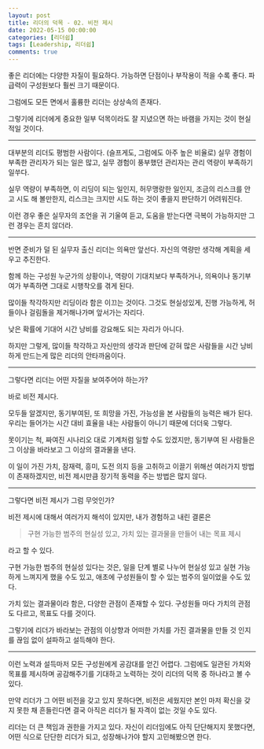 ```yaml
---
layout: post
title: 리더의 덕목 - 02. 비전 제시
date: 2022-05-15 00:00:00
categories: [리더쉽]
tags: [Leadership, 리더쉽]
comments: true
---
```


좋은 리더에는 다양한 자질이 필요하다. 가능하면 단점이나 부작용이 적을 수록 좋다. 파급력이 구성원보다 훨씬 크기 때문이다.

그럼에도 모든 면에서 훌륭한 리더는 상상속의 존재다.

그렇기에 리더에게 중요한 일부 덕목이라도 잘 지녔으면 하는 바램을 가지는 것이 현실적일 것이다.

---

대부분의 리더도 평범한 사람이다. (슬프게도, 그럼에도 아주 높은 비율로) 실무 경험이 부족한 관리자가 되는 일은 많고, 실무 경험이 풍부했던 관리자는 관리 역량이 부족하기 일쑤다.

실무 역량이 부족하면, 이 리딩이 되는 일인지, 허무맹랑한 일인지, 조금의 리스크를 안고 시도 해 볼만한지, 리스크는 크지만 시도 하는 것이 좋을지 판단하기 어려워진다.

이런 경우 좋은 실무자의 조언을 귀 기울여 듣고, 도움을 받는다면 극복이 가능하지만 그런 경우는 흔치 않더라.

---

반면 준비가 덜 된 실무자 출신 리더는 의욕만 앞선다. 자신의 역량만 생각해 계획을 세우고 추진한다. 

함께 하는 구성원 누군가의 상황이나, 역량이 기대치보다 부족하거나, 의욕이나 동기부여가 부족하면 그대로 시행착오를 겪게 된다.

많이들 착각하지만 리딩이라 함은 이끄는 것이다. 그것도 현실성있게, 진행 가능하게, 허들이나 걸림돌을 제거해나가며 앞서가는 자리다.

낮은 확률에 기대어 시간 낭비를 강요해도 되는 자리가 아니다.

하지만 그렇게, 많이들 착각하고 자신만의 생각과 판단에 갇혀 많은 사람들을 시간 낭비하게 만드는게 많은 리더의 안타까움이다.

---

그렇다면 리더는 어떤 자질을 보여주어야 하는가?

바로 비전 제시다.

모두들 알겠지만, 동기부여된, 또 희망을 가진, 가능성을 본 사람들의 능력은 배가 된다. 우리는 들어가는 시간 대비 효율을 내는 사람들이 아니기 때문에 더더욱 그렇다.

못이기는 척, 짜여진 시나리오 대로 기계처럼 일할 수도 있겠지만, 동기부여 된 사람들은 그 이상을 바라보고 그 이상의 결과물을 낸다.

이 일이 가진 가치, 잠재력, 흥미, 도전 의지 등을 고취하고 이끌기 위해선 여러가지 방법이 존재하겠지만, 비전 제시만큼 장기적 동력을 주는 방법은 많지 않다.

---

그렇다면 비전 제시가 그럼 무엇인가?

비전 제시에 대해서 여러가지 해석이 있지만, 내가 경험하고 내린 결론은

> 구현 가능한 범주의 현실성 있고, 가치 있는 결과물을 만들어 내는 목표 제시

라고 할 수 있다.

구현 가능한 범주의 현실성 있다는 것은, 일을 단계 별로 나누어 현실성 있고 실현 가능하게 느껴지게 했을 수도 있고, 애초에 구성원들이 할 수 있는 범주의 일이었을 수도 있다.

가치 있는 결과물이라 함은, 다양한 관점이 존재할 수 있다. 구성원들 마다 가치의 관점도 다르고, 목표도 다를 것이다.

그렇기에 리더가 바라보는 관점의 이상향과 어떠한 가치를 가진 결과물을 만들 것 인지를 끊임 없이 설파하고 설득해야 한다.

---

이런 노력과 설득마저 모든 구성원에게 공감대를 얻긴 어렵다. 그럼에도 일관된 가치와 목표를 제시하며 공감해주기를 기대하고 노력하는 것이 리더의 덕목 중 하나라고 볼 수 있다.

만약 리더가 그 어떤 비전을 갖고 있지 못하다면, 비전은 세웠지만 본인 마저 확신을 갖지 못한 채 흔들린다면 결국 아직은 리더가 될 자격이 없는 것일 수도 있다.

리더는 더 큰 책임과 권한을 가지고 있다. 자신이 리더임에도 아직 단단해지지 못했다면, 어떤 식으로 단단한 리더가 되고, 성장해나가야 할지 고민해봤으면 한다.